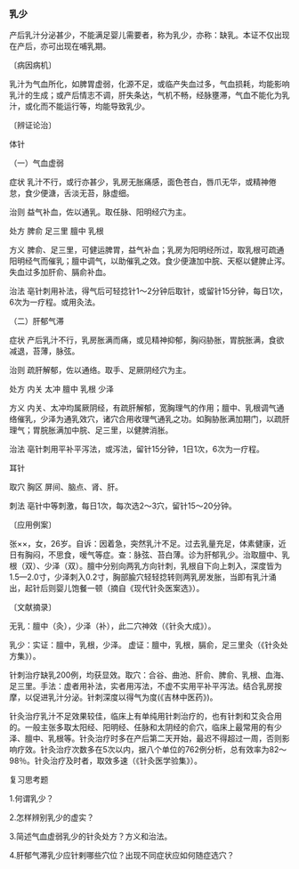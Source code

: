 ### 乳少

产后乳汁分泌甚少，不能满足婴儿需要者，称为乳少，亦称：缺乳。本证不仅出现在产后，亦可出现在哺乳期。

〔病因病机〕

乳汁为气血所化，如脾胃虚弱，化源不足，或临产失血过多，气血损耗，均能影响乳汁的生成；或产后情志不调，肝失条达，气机不畅，经脉壅滞，气血不能化为乳汁，或化而不能运行等，均能导致乳少。

〔辨证论治〕

体针

（一）气血虚弱

症状  乳汁不行，或行亦甚少，乳房无胀痛感，面色苍白，唇爪无华，或精神倦怠，食少便溏，舌淡无苔，脉虚细。

治则  益气补血，佐以通乳。取任脉、阳明经穴为主。

处方  脾俞  足三里  膻中  乳根

方义  脾俞、足三里，可健运脾胃，益气补血；乳房为阳明经所过，取乳根可疏通阳明经气而催乳；膻中调气，以助催乳之效。食少便溏加中脘、天枢以健脾止泻。失血过多加肝俞、膈俞补血。

治法  亳针刺用补法，得气后可轻捻针1～2分钟后取针，或留针15分钟，每日1次，6次为一疗程。或用灸法。

（二）肝郁气滞

症状  产后乳汁不行，乳房胀满而痛，或见精神抑郁，胸闷胁胀，胃脘胀满，食欲减退，苔薄，脉弦。

治则  疏肝解郁，佐以通络。取手、足厥阴经穴为主。

处方  内关  太冲  膻中  乳根  少泽

方义  内关、太冲均属厥阴经，有疏肝解郁，宽胸理气的作用；膻中、乳根调气通络催乳，少泽为通乳效穴，诸穴合用收理气通乳之功。如胸胁胀满加期门，以疏肝理气；胃脘胀满加中脘、足三里，以健脾消胀。

治法  亳针刺用平补平泻法，或泻法，留针15分钟，1日1次，6次为一疗程。

耳针

取穴  胸区  屏间、脑点、肾、肝。

刺法  亳针中等刺激，每日1次，每次选2～3穴，留针15～20分钟。

〔应用例案〕

张××，女，26岁。自诉：因着急，突然乳汁不足。过去乳量充足，体素健康，近日有胸闷，不思食，嗳气等症。查：脉弦、苔白薄。诊为肝郁乳少。治取膻中、乳根（双）、少泽（双）。膻中分别向两乳方向针刺，乳根自下向上刺入，深度皆为1.5—2.0寸，少泽刺入0.2寸，胸部腧穴轻轻捻转则两乳房发胀，当即有乳汁涌出，起针后则婴儿饱餐一顿（摘自《现代针灸医案选》）。

〔文献摘录〕

无乳：膻中（灸），少泽（补），此二穴神效（《针灸大成》）。

乳少：实证：膻中，乳根，少泽。
     虚证：膻中，乳根，膈俞，足三里灸（《针灸处方集》）。

针刺治疗缺乳200例，均获显效。取穴：合谷、曲池、肝俞、脾俞、乳根、血海、足三里。手法：虚者用补法，实者用泻法，不虚不实用平补平泻法。结合乳房按摩，以促进乳汁分泌。针刺深度以得气为度(《吉林中医药》)。

针灸治疗乳汁不足效果较佳，临床上有单纯用针刺治疗的，也有针刺和艾灸合用的。一般主张多取太阳经、阳明经、任脉和太阴经的俞穴，临床上最常用的有少泽、膻中、乳根等。针灸治疗时多在产后第二天开始，最迟不得超过一周，否则影响疗效。针灸治疗次数多在5次以内，据八个单位的762例分析，总有效率为82～98％。针灸治疗及时者，取效多速（《针灸医学验集》）。

复习思考题

1.何谓乳少？

2.怎样辨别乳少的虚实？

3.简述气血虚弱乳少的针灸处方？方义和治法。

4.肝郁气滞乳少应针剌哪些穴位？出现不同症状应如何随症选穴？
